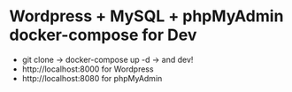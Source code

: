 # Wordpress + MySQL + phpMyAdmin docker-compose for Dev
- git clone -> docker-compose up -d -> and dev!
- http://localhost:8000 for Wordpress
- http://localhost:8080 for phpMyAdmin
